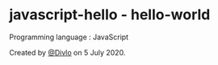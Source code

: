 # javascript-hello - hello-world

Programming language : JavaScript

Created by [@Divlo](https://github.com/Divlo) on 5 July 2020.
